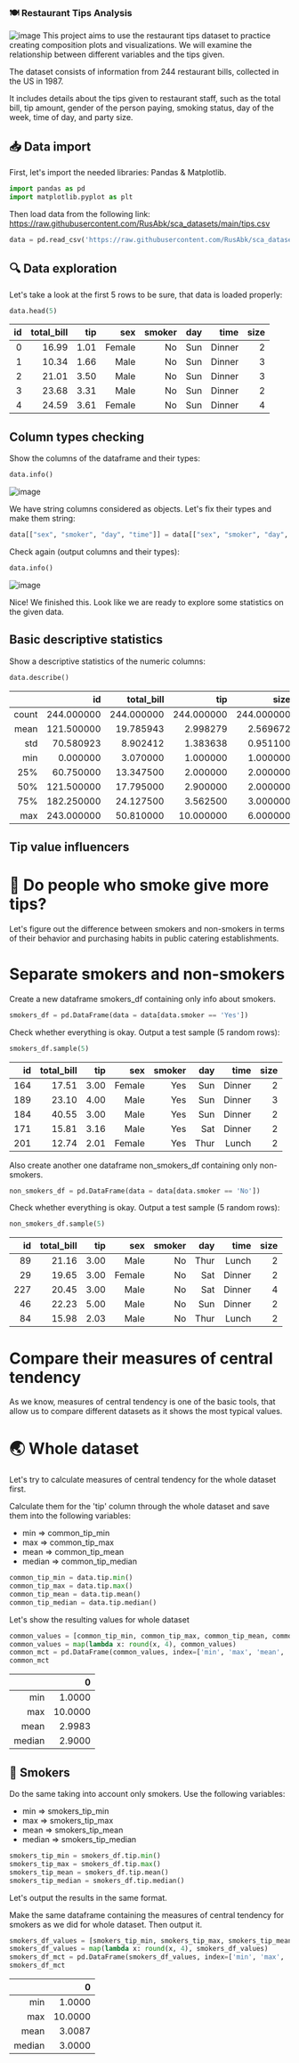 ### 🍽️ Restaurant Tips Analysis
![image](https://github.com/user-attachments/assets/5cf15e7e-752c-4e65-a104-b787b720a281)
This project aims to use the restaurant tips dataset to practice creating composition plots and visualizations. We will examine the relationship between different variables and the tips given.

The dataset consists of information from 244 restaurant bills, collected in the US in 1987.

It includes details about the tips given to restaurant staff, such as the total bill, tip amount, gender of the person paying, smoking status, day of the week, time of day, and party size.

## 📥 Data import
First, let's import the needed libraries: Pandas & Matplotlib.
```python
import pandas as pd
import matplotlib.pyplot as plt
```
Then load data from the following link: https://raw.githubusercontent.com/RusAbk/sca_datasets/main/tips.csv
```python
data = pd.read_csv('https://raw.githubusercontent.com/RusAbk/sca_datasets/main/tips.csv')
```

## 🔍 Data exploration
Let's take a look at the first 5 rows to be sure, that data is loaded properly:
```python
data.head(5)
```
| id | total_bill | tip  | sex    | smoker | day | time   | size |
|----:|------------:|------:|--------:|--------:|-----:|--------:|------:|
| 0  | 16.99      | 1.01 | Female | No     | Sun | Dinner | 2    |
| 1  | 10.34      | 1.66 | Male   | No     | Sun | Dinner | 3    |
| 2  | 21.01      | 3.50 | Male   | No     | Sun | Dinner | 3    |
| 3  | 23.68      | 3.31 | Male   | No     | Sun | Dinner | 2    |
| 4  | 24.59      | 3.61 | Female | No     | Sun | Dinner | 4    |

## Column types checking
Show the columns of the dataframe and their types:
```python
data.info()
```
![image](https://github.com/user-attachments/assets/79a922ef-83a7-44a0-ab76-d7d08f2011a6)

We have string columns considered as objects. Let's fix their types and make them string:
```python
data[["sex", "smoker", "day", "time"]] = data[["sex", "smoker", "day", "time"]].astype('string')
```
Check again (output columns and their types):
```python
data.info()
```
![image](https://github.com/user-attachments/assets/e337aa11-4132-47d0-ab72-404a4b09f9e6)

Nice! We finished this. Look like we are ready to explore some statistics on the given data.

## Basic descriptive statistics
Show a descriptive statistics of the numeric columns:
```python
data.describe()
```
|       | id         | total_bill | tip        | size       |
|-------:|------------:|------------:|------------:|------------:|
| count | 244.000000 | 244.000000 | 244.000000 | 244.000000 |
| mean  | 121.500000 | 19.785943  | 2.998279   | 2.569672   |
| std   | 70.580923  | 8.902412   | 1.383638   | 0.951100   |
| min   | 0.000000   | 3.070000   | 1.000000   | 1.000000   |
| 25%   | 60.750000  | 13.347500  | 2.000000   | 2.000000   |
| 50%   | 121.500000 | 17.795000  | 2.900000   | 2.000000   |
| 75%   | 182.250000 | 24.127500  | 3.562500   | 3.000000   |
| max   | 243.000000 | 50.810000  | 10.000000  | 6.000000   |

## Tip value influencers
# 🚬 Do people who smoke give more tips?
Let's figure out the difference between smokers and non-smokers in terms of their behavior and purchasing habits in public catering establishments.
# Separate smokers and non-smokers
Create a new dataframe smokers_df containing only info about smokers.
```python
smokers_df = pd.DataFrame(data = data[data.smoker == 'Yes'])
```
Check whether everything is okay. Output a test sample (5 random rows):
```python
smokers_df.sample(5)
```
| id  | total_bill | tip  | sex    | smoker | day  | time   | size |
|-----:|------------:|------:|--------:|--------:|------:|--------:|------:|
| 164 | 17.51      | 3.00 | Female | Yes    | Sun  | Dinner | 2    |
| 189 | 23.10      | 4.00 | Male   | Yes    | Sun  | Dinner | 3    |
| 184 | 40.55      | 3.00 | Male   | Yes    | Sun  | Dinner | 2    |
| 171 | 15.81      | 3.16 | Male   | Yes    | Sat  | Dinner | 2    |
| 201 | 12.74      | 2.01 | Female | Yes    | Thur | Lunch  | 2    |

Also create another one dataframe non_smokers_df containing only non-smokers.
```python
non_smokers_df = pd.DataFrame(data = data[data.smoker == 'No'])
```
Check whether everything is okay. Output a test sample (5 random rows):
```python
non_smokers_df.sample(5)
```
| id  | total_bill | tip  | sex    | smoker | day  | time   | size |
|-----:|------------:|------:|--------:|--------:|------:|--------:|------:|
| 89  | 21.16      | 3.00 | Male   | No     | Thur | Lunch  | 2    |
| 29  | 19.65      | 3.00 | Female | No     | Sat  | Dinner | 2    |
| 227 | 20.45      | 3.00 | Male   | No     | Sat  | Dinner | 4    |
| 46  | 22.23      | 5.00 | Male   | No     | Sun  | Dinner | 2    |
| 84  | 15.98      | 2.03 | Male   | No     | Thur | Lunch  | 2    |

# Compare their measures of central tendency
As we know, measures of central tendency is one of the basic tools, that allow us to compare different datasets as it shows the most typical values.

# 🌏 Whole dataset
Let's try to calculate measures of central tendency for the whole dataset first.

Calculate them for the 'tip' column through the whole dataset and save them into the following variables:

- min => common_tip_min
- max => common_tip_max
- mean => common_tip_mean
- median => common_tip_median
```python
common_tip_min = data.tip.min()
common_tip_max = data.tip.max()
common_tip_mean = data.tip.mean()
common_tip_median = data.tip.median()
```
Let's show the resulting values for whole dataset
```python
common_values = [common_tip_min, common_tip_max, common_tip_mean, common_tip_median]
common_values = map(lambda x: round(x, 4), common_values)
common_mct = pd.DataFrame(common_values, index=['min', 'max', 'mean', 'median'])
common_mct
```
|        | 0       |
|--------:|---------:|
| min    | 1.0000  |
| max    | 10.0000 |
| mean   | 2.9983  |
| median | 2.9000  |

## 🚬 Smokers
Do the same taking into account only smokers. Use the following variables:
- min => smokers_tip_min
- max => smokers_tip_max
- mean => smokers_tip_mean
- median => smokers_tip_median
```python
smokers_tip_min = smokers_df.tip.min()
smokers_tip_max = smokers_df.tip.max()
smokers_tip_mean = smokers_df.tip.mean()
smokers_tip_median = smokers_df.tip.median()
```
Let's output the results in the same format.

Make the same dataframe containing the measures of central tendency for smokers as we did for whole dataset. Then output it.
```python
smokers_df_values = [smokers_tip_min, smokers_tip_max, smokers_tip_mean, smokers_tip_median]
smokers_df_values = map(lambda x: round(x, 4), smokers_df_values)
smokers_df_mct = pd.DataFrame(smokers_df_values, index=['min', 'max', 'mean', 'median'])
smokers_df_mct
```
|        | 0       |
|--------:|---------:|
| min    | 1.0000  |
| max    | 10.0000 |
| mean   | 3.0087  |
| median | 3.0000  |
